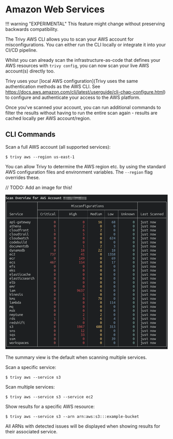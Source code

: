 # Amazon Web Services

!!! warning "EXPERIMENTAL"
    This feature might change without preserving backwards compatibility.

The Trivy AWS CLI allows you to scan your AWS account for misconfigurations. You can either run the CLI locally or integrate it into your CI/CD pipeline. 

Whilst you can already scan the infrastructure-as-code that defines your AWS resources with `trivy config`, you can now scan your live AWS account(s) directly too.

Trivy uses your [local AWS configuration](Trivy uses the same authentication methods as the AWS CLI. See https://docs.aws.amazon.com/cli/latest/userguide/cli-chap-configure.html) to configure and authenticate your access to the AWS platform.

Once you've scanned your account, you can run additional commands to filter the results without having to run the entire scan again - results are cached locally per AWS account/region.

## CLI Commands

Scan a full AWS account (all supported services):

```
$ trivy aws --region us-east-1
```

You can allow Trivy to determine the AWS region etc. by using the standard AWS configuration files and environment variables. The `--region` flag overrides these.

// TODO: Add an image for this!

![AWS Summary Report](../../../imgs/trivy-aws.png)

The summary view is the default when scanning multiple services.

Scan a specific service:

```
$ trivy aws --service s3
```

Scan multiple services:

```
$ trivy aws --service s3 --service ec2
```

Show results for a specific AWS resource:

```
$ trivy aws --service s3 --arn arn:aws:s3:::example-bucket
```

All ARNs with detected issues will be displayed when showing results for their associated service.
